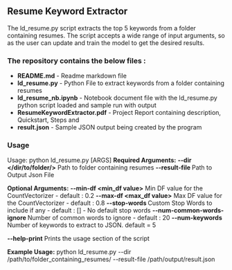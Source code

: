 ## **Resume Keyword Extractor**

The ld_resume.py script extracts the top 5 keywords from a folder containing resumes.
The script accepts a wide range of input arguments, so as the user can update and train the model to get the desired results.

### The repository contains the below files :

* **README.md** - Readme markdown file
* **ld_resume.py** - Python File to extract keywords from a folder containing resumes
* **ld_resume_nb.ipynb** - Notebook document file with the ld_resume.py python script loaded and sample run with output
* **ResumeKeywordExtractor.pdf** - Project Report containing description, Quickstart, Steps and 
* **result.json** - Sample JSON output being created by the program

### **Usage**

Usage: python ld_resume.py [ARGS] 
**Required Arguments:**
   **--dir </dir/to/folder/>**             Path to folder containing resumes 
   **--result-file <output json file>**    Path to Output Json File 
              
**Optional Arguments:**
   **--min-df <min_df value>**             Min DF value for the CountVectorizer - default : 0.2
   **--max-df <max_df value>**             Max DF value for the CountVectorizer - default : 0.8
   **--stop-words <stop words>**           Custom Stop Words to include if any  - default : [] - No default stop words
   **--num-common-words-ignore <Number>**  Number of common words to ignore     - default : 20
   **--num-keywords <Number>**             Number of keywords to extract to JSON. default = 5 

   **--help-print**                        Prints the usage section of the script
            
**Example Usage:** 
python ld_resume.py --dir /path/to/folder_containing_resumes/ --result-file /path/output/result.json

